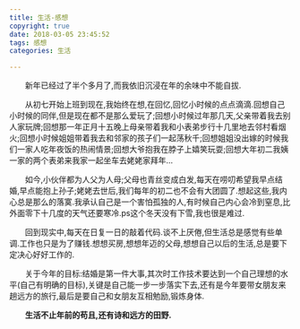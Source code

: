 ```yaml
---
title: 生活-感想
copyright: true
date: 2018-03-05 23:45:52
tags: 感想
categories: 生活

---
```


　　新年已经过了半个多月了,而我依旧沉浸在年的余味中不能自拔.
  
　　从初七开始上班到现在,我始终在想,在回忆,回忆小时候的点点滴滴.回想自己小时候的同伴,但是现在都不是那么爱玩了;回想小时候过年那几天,父亲带着我去别人家玩牌;回想那一年正月十五晚上母亲带着我和小表弟步行十几里地去邻村看烟火;回想小时候姐姐带着我去和邻家的孩子们一起荡秋千;回想姐姐没出嫁的时候我们一家人吃年夜饭的热闹情景;回想大爷抱我在脖子上嬉笑玩耍;回想大年初二我姨一家的两个表弟来我家一起坐车去姥姥家拜年...
  
　　如今,小伙伴都为人父为人母;父母也青丝变成白发,每天在唠叨希望我早点结婚,早点能抱上孙子;姥姥去世后,我们每年的初二也不会有大团圆了.想起这些,我内心总是那么的落寞.我承认自己是一个害怕孤独的人,有时候自己内心会冷到窒息,比外面零下十几度的天气还要寒冷.ps这个冬天没有下雪,我也很是难过.
  
　　回到现实中,每天在日复一日的敲着代码.谈不上厌倦,但生活总是感觉有些单调.工作也只是为了赚钱.想想买房,想想年迈的父母,想想自己以后的生活,总是要下定决心好好工作的.
  
　　关于今年的目标:结婚是第一件大事,其次时工作技术要达到一个自己理想的水平(自己有明确的目标),关键是自己能一步一步落实下去,还有是今年要带女朋友来趟远方的旅行,最后是要自己和女朋友互相勉励,锻炼身体.

　　**生活不止年前的苟且,还有诗和远方的田野.**
